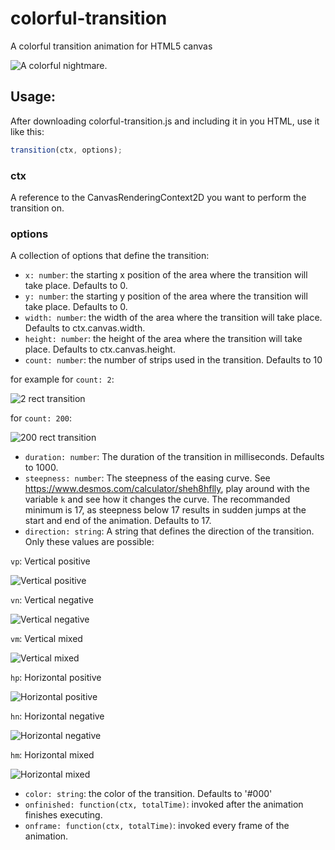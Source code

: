 # colorful-transition
A colorful transition animation for HTML5 canvas

![A colorful nightmare.][ct]

## Usage:
After downloading colorful-transition.js and including it in you HTML, use it like this:

```javascript
transition(ctx, options);
```

### ctx
A reference to the CanvasRenderingContext2D you want to perform the transition on.
### options
A collection of options that define the transition:
- `x: number`: the starting x position of the area where the transition will take place. Defaults to 0.
- `y: number`: the starting y position of the area where the transition will take place. Defaults to 0.
- `width: number`: the width of the area where the transition will take place. Defaults to ctx.canvas.width.
- `height: number`: the height of the area where the transition will take place. Defaults to ctx.canvas.height.
- `count: number`: the number of strips used in the transition. Defaults to 10

for example for `count: 2`:

![2 rect transition][2ct]

for `count: 200`:

![200 rect transition][200ct]

- `duration: number`: The duration of the transition in milliseconds. Defaults to 1000.
- `steepness: number`: The steepness of the easing curve. See https://www.desmos.com/calculator/sheh8hflly, play around with the variable `k` and see how it changes the curve. The recommanded minimum is 17, as steepness below 17 results in sudden jumps at the start and end of the animation. Defaults to 17.
- `direction: string`: A string that defines the direction of the transition. Only these values are possible:

`vp`: Vertical positive

![Vertical positive][vp]

`vn`: Vertical negative

![Vertical negative][vn]

`vm`: Vertical mixed

![Vertical mixed][vm]

`hp`: Horizontal positive

![Horizontal positive][hp]

`hn`: Horizontal negative

![Horizontal negative][hn]

`hm`: Horizontal mixed

![Horizontal mixed][hm]

- `color: string`: the color of the transition. Defaults to '#000'
- `onfinished: function(ctx, totalTime)`: invoked after the animation finishes executing.
- `onframe: function(ctx, totalTime)`: invoked every frame of the animation.



[ct]: https://raw.githubusercontent.com/HSaleh852/Images/master/ct.gif
[2ct]: https://raw.githubusercontent.com/HSaleh852/Images/master/2ct.gif
[200ct]: https://raw.githubusercontent.com/HSaleh852/Images/master/200ct.gif
[vp]: https://raw.githubusercontent.com/HSaleh852/Images/master/vp.gif
[vn]: https://raw.githubusercontent.com/HSaleh852/Images/master/vn.gif
[vm]: https://raw.githubusercontent.com/HSaleh852/Images/master/vm.gif
[hp]: https://raw.githubusercontent.com/HSaleh852/Images/master/hp.gif
[hn]: https://raw.githubusercontent.com/HSaleh852/Images/master/hn.gif
[hm]: https://raw.githubusercontent.com/HSaleh852/Images/master/hm.gif
